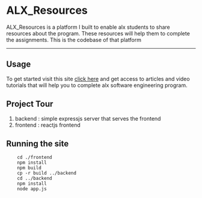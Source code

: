 # ALX_Resources

ALX_Resources is a platform I built to enable alx students to share
resources about the program. These resources will help them to complete
the assignments. This is the codebase of that platform

---

## Usage

To get started visit this site [click here](http://api.mbukerepo.tech:5000/) and
get access to articles and video tutorials that will help you to complete alx software
engineering program.

## Project Tour

1. backend : simple expressjs server that serves the frontend
2. frontend : reactjs frontend

## Running the site

```
	cd ./frontend
	npm install 
	npm build
	cp -r build ../backend
	cd ../backend
	npm install
	node app.js
```

## 

